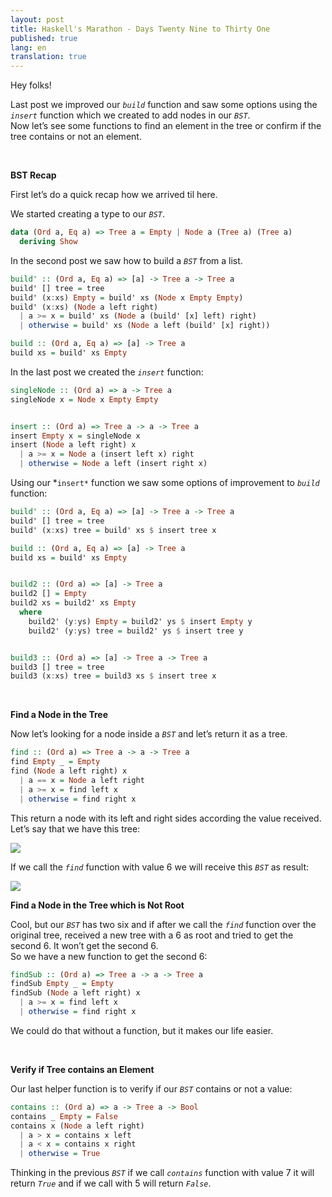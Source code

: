 ```yaml
---
layout: post
title: Haskell's Marathon - Days Twenty Nine to Thirty One
published: true
lang: en
translation: true
---
```


Hey folks!

Last post we improved our *`build`* function and saw some options using the *`insert`* function which we created to add nodes in our *`BST`*.  
Now let’s see some functions to find an element in the tree or confirm if the tree contains or not an element.

<br />

**BST Recap**

First let’s do a quick recap how we arrived til here.

We started creating a type to our *`BST`*.
```haskell
data (Ord a, Eq a) => Tree a = Empty | Node a (Tree a) (Tree a)
  deriving Show
```

<!--more-->

In the second post we saw how to build a *`BST`* from a list.
```haskell
build' :: (Ord a, Eq a) => [a] -> Tree a -> Tree a
build' [] tree = tree
build' (x:xs) Empty = build' xs (Node x Empty Empty)
build' (x:xs) (Node a left right)
  | a >= x = build' xs (Node a (build' [x] left) right)
  | otherwise = build' xs (Node a left (build' [x] right))

build :: (Ord a, Eq a) => [a] -> Tree a
build xs = build' xs Empty
```

In the last post we created the *`insert`* function:
```haskell
singleNode :: (Ord a) => a -> Tree a
singleNode x = Node x Empty Empty


insert :: (Ord a) => Tree a -> a -> Tree a
insert Empty x = singleNode x
insert (Node a left right) x
  | a >= x = Node a (insert left x) right
  | otherwise = Node a left (insert right x)
```
Using our *`insert*` function we saw some options of improvement to *`build`* function:
```haskell
build' :: (Ord a, Eq a) => [a] -> Tree a -> Tree a
build' [] tree = tree
build' (x:xs) tree = build' xs $ insert tree x

build :: (Ord a, Eq a) => [a] -> Tree a
build xs = build' xs Empty


build2 :: (Ord a) => [a] -> Tree a
build2 [] = Empty
build2 xs = build2' xs Empty
  where
    build2' (y:ys) Empty = build2' ys $ insert Empty y
    build2' (y:ys) tree = build2' ys $ insert tree y


build3 :: (Ord a) => [a] -> Tree a -> Tree a
build3 [] tree = tree
build3 (x:xs) tree = build3 xs $ insert tree x
```

<br />

**Find a Node in the Tree**

Now let’s looking for a node inside a *`BST`* and let’s return it as a tree.
```haskell
find :: (Ord a) => Tree a -> a -> Tree a
find Empty _ = Empty
find (Node a left right) x
  | a == x = Node a left right
  | a >= x = find left x
  | otherwise = find right x
```
This return a node with its left and right sides according the value received.  
Let’s say that we have this tree:

<image src="{{site.url}}/images/bst_2.png" />

If we call the *`find`* function with value 6 we will receive this *`BST`* as result:

<image src="{{site.url}}/images/bst_3.png" />

**Find a Node in the Tree which is Not Root**

Cool, but our *`BST`* has two six and if after we call the *`find`* function over the original tree, received a new tree with a 6 as root and tried to get the second 6. It won’t get the second 6.  
So we have a new function to get the second 6:
```haskell
findSub :: (Ord a) => Tree a -> a -> Tree a
findSub Empty _ = Empty
findSub (Node a left right) x
  | a >= x = find left x
  | otherwise = find right x
```
We could do that without a function, but it makes our life easier.

<br />

**Verify if Tree contains an Element**

Our last helper function is to verify if our *`BST`* contains or not a value:
```haskell
contains :: (Ord a) => a -> Tree a -> Bool
contains _ Empty = False
contains x (Node a left right)
  | a > x = contains x left
  | a < x = contains x right
  | otherwise = True
```
Thinking in the previous *`BST`* if we call *`contains`* function with value 7 it will return *`True`* and if we call with 5 will return *`False`*.
